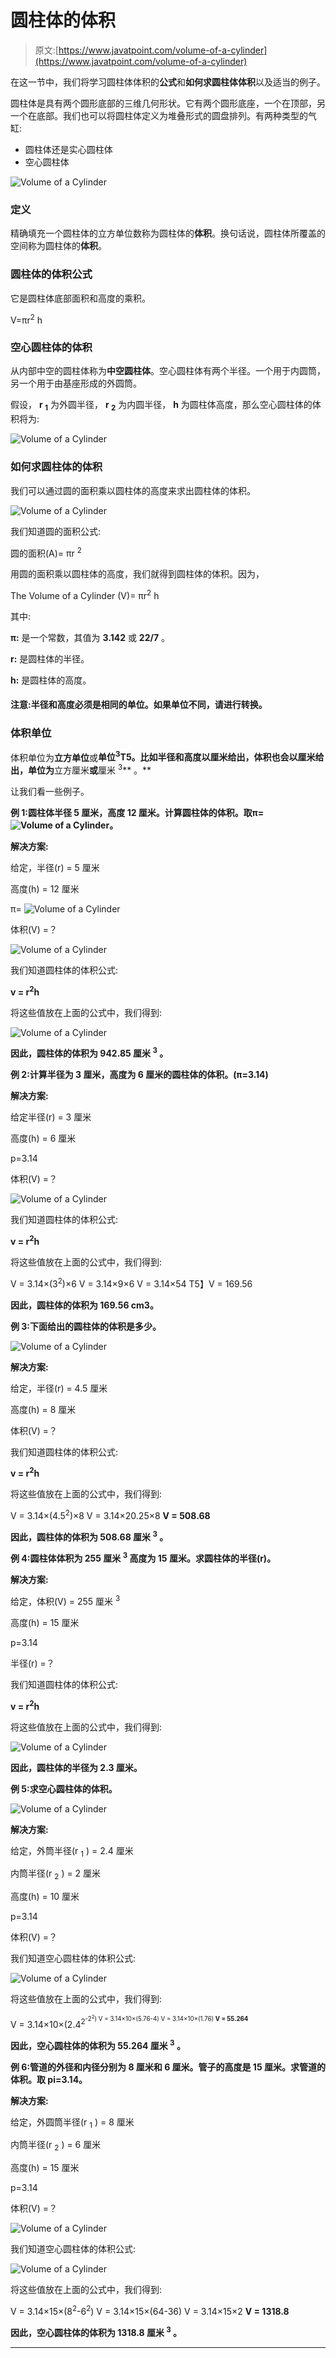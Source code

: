 # 圆柱体的体积

> 原文:[https://www.javatpoint.com/volume-of-a-cylinder](https://www.javatpoint.com/volume-of-a-cylinder)

在这一节中，我们将学习圆柱体体积的**公式**和**如何求圆柱体体积**以及适当的例子。

圆柱体是具有两个圆形底部的三维几何形状。它有两个圆形底座，一个在顶部，另一个在底部。我们也可以将圆柱体定义为堆叠形式的圆盘排列。有两种类型的气缸:

*   圆柱体还是实心圆柱体
*   空心圆柱体

![Volume of a Cylinder](../Images/0ebb70815767896f614d4e3b0ee814ca.png)

### 定义

精确填充一个圆柱体的立方单位数称为圆柱体的**体积**。换句话说，圆柱体所覆盖的空间称为圆柱体的**体积**。

### 圆柱体的体积公式

它是圆柱体底部面积和高度的乘积。

V=πr<sup>2</sup> h

### 空心圆柱体的体积

从内部中空的圆柱体称为**中空圆柱体**。空心圆柱体有两个半径。一个用于内圆筒，另一个用于由基座形成的外圆筒。

假设， **r <sub>1</sub>** 为外圆半径， **r <sub>2</sub>** 为内圆半径， **h** 为圆柱体高度，那么空心圆柱体的体积将为:

![Volume of a Cylinder](../Images/a29bdd3b89320e5ca0cb11347aa9b5d6.png)

### 如何求圆柱体的体积

我们可以通过圆的面积乘以圆柱体的高度来求出圆柱体的体积。

![Volume of a Cylinder](../Images/b1803fb8d5c010038060285786bb9663.png)

我们知道圆的面积公式:

圆的面积(A)= πr <sup>2</sup>

用圆的面积乘以圆柱体的高度，我们就得到圆柱体的体积。因为，

The Volume of a Cylinder (V)= πr<sup>2</sup> h

其中:

**π:** 是一个常数，其值为 **3.142** 或 **22/7** 。

**r:** 是圆柱体的半径。

**h:** 是圆柱体的高度。

#### 注意:半径和高度必须是相同的单位。如果单位不同，请进行转换。

### 体积单位

体积单位为**立方单位**或**单位<sup>3</sup>T5。比如半径和高度以厘米给出，体积也会以厘米给出，单位为**立方厘米**或**厘米 <sup>3</sup>** 。**

让我们看一些例子。

**例 1:圆柱体半径 5 厘米，高度 12 厘米。计算圆柱体的体积。取π= ![Volume of a Cylinder](../Images/30eb11544c22c1be93ff19d4e69d20a3.png)。**

**解决方案:**

给定，半径(r) = 5 厘米

高度(h) = 12 厘米

π= ![Volume of a Cylinder](../Images/30eb11544c22c1be93ff19d4e69d20a3.png)

体积(V) =？

![Volume of a Cylinder](../Images/7ef33570d6950218feff8daa45c116b2.png)

我们知道圆柱体的体积公式:

**v = r<sup>2</sup>h**

将这些值放在上面的公式中，我们得到:

![Volume of a Cylinder](../Images/a3523a402f9afcb748405b97188f6e47.png)

**因此，圆柱体的体积为 942.85 厘米 <sup>3</sup> 。**

**例 2:计算半径为 3 厘米，高度为 6 厘米的圆柱体的体积。(π=3.14)**

**解决方案:**

给定半径(r) = 3 厘米

高度(h) = 6 厘米

p=3.14

体积(V) =？

![Volume of a Cylinder](../Images/a5ba33bf230285971b4e50abd241a1d5.png)

我们知道圆柱体的体积公式:

**v = r<sup>2</sup>h**

将这些值放在上面的公式中，我们得到:

V = 3.14×(3<sup>2</sup>)×6
V = 3.14×9×6
V = 3.14×54
T5】V = 169.56

**因此，圆柱体的体积为 169.56 cm3。**

**例 3:下面给出的圆柱体的体积是多少。**

![Volume of a Cylinder](../Images/6a85ee61ecd909050f32b078b4fdaefd.png)

**解决方案:**

给定，半径(r) = 4.5 厘米

高度(h) = 8 厘米

体积(V) =？

我们知道圆柱体的体积公式:

**v = r<sup>2</sup>h**

将这些值放在上面的公式中，我们得到:

V = 3.14×(4.5<sup>2</sup>)×8
V = 3.14×20.25×8
**V = 508.68**

**因此，圆柱体的体积为 508.68 厘米 <sup>3</sup> 。**

**例 4:圆柱体体积为 255 厘米 <sup>3</sup> 高度为 15 厘米。求圆柱体的半径(r)。**

**解决方案:**

给定，体积(V) = 255 厘米 <sup>3</sup>

高度(h) = 15 厘米

p=3.14

半径(r) =？

我们知道圆柱体的体积公式:

**v = r<sup>2</sup>h**

将这些值放在上面的公式中，我们得到:

![Volume of a Cylinder](../Images/a8f8af187fb2d078964da0c75d3f4aea.png)

**因此，圆柱体的半径为 2.3 厘米。**

**例 5:求空心圆柱体的体积。**

![Volume of a Cylinder](../Images/fb8e93227a9ab8d2de86bcbddfe1fd46.png)

**解决方案:**

给定，外筒半径(r <sub>1</sub> ) = 2.4 厘米

内筒半径(r <sub>2</sub> ) = 2 厘米

高度(h) = 10 厘米

p=3.14

体积(V) =？

我们知道空心圆柱体的体积公式:

![Volume of a Cylinder](../Images/46d51a7f726bbff247e99ed11aa68fd5.png)

将这些值放在上面的公式中，我们得到:

V = 3.14×10×(2.4<sup>2<sup>-2<sup>2</sup>)
V = 3.14×10×(5.76-4)
V = 3.14×10×(1.76)
**V = 55.264**</sup></sup>

**因此，空心圆柱体的体积为 55.264 厘米 <sup>3</sup> 。**

**例 6:管道的外径和内径分别为 8 厘米和 6 厘米。管子的高度是 15 厘米。求管道的体积。取 pi=3.14。**

**解决方案:**

给定，外圆筒半径(r <sub>1</sub> ) = 8 厘米

内筒半径(r <sub>2</sub> ) = 6 厘米

高度(h) = 15 厘米

p=3.14

体积(V) =？

![Volume of a Cylinder](../Images/93d2a29b816682b99bbd7a492ac1617f.png)

我们知道空心圆柱体的体积公式:

![Volume of a Cylinder](../Images/c30c0d2423ebe5f81aad3a4a6c870ea2.png)

将这些值放在上面的公式中，我们得到:

V = 3.14×15×(8<sup>2</sup>-6<sup>2</sup>)
V = 3.14×15×(64-36)
V = 3.14×15×2
**V = 1318.8**

**因此，空心圆柱体的体积为 1318.8 厘米 <sup>3</sup> 。**

* * *